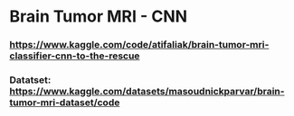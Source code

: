 # Brain Tumor MRI - CNN 

### https://www.kaggle.com/code/atifaliak/brain-tumor-mri-classifier-cnn-to-the-rescue

### Datatset: https://www.kaggle.com/datasets/masoudnickparvar/brain-tumor-mri-dataset/code
